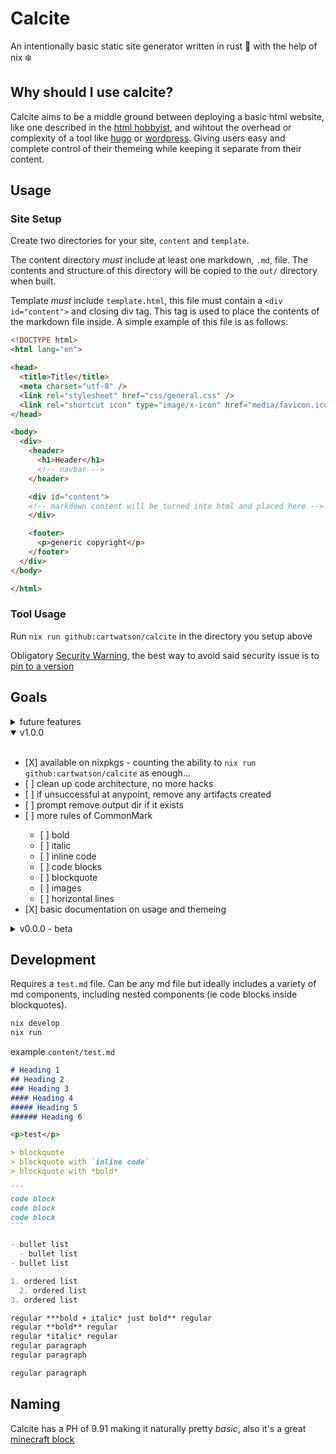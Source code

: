 # Calcite

An intentionally basic static site generator written in rust 🦀 with the help of nix ❄️  

## Why should I use calcite?

Calcite aims to be a middle ground between deploying a basic html website, like one described in the [html hobbyist](https://www.htmlhobbyist.com/), and wihtout the overhead or complexity of a tool like [hugo](https://gohugo.io/) or [wordpress](https://wordpress.com/). Giving users easy and complete control of their themeing while keeping it separate from their content.

## Usage

### Site Setup

Create two directories for your site, `content` and `template`.

The content directory _must_ include at least one markdown, `.md`, file. The contents and structure of this directory will be copied to the `out/` directory when built.

Template _must_ include `template.html`, this file must contain a `<div id="content">` and closing div tag. This tag is used to place the contents of the markdown file inside. A simple example of this file is as follows:

```html
<!DOCTYPE html>
<html lang="en">

<head>
  <title>Title</title>
  <meta charset="utf-8" />
  <link rel="stylesheet" href="css/general.css" />
  <link rel="shortcut icon" type="image/x-icon" href="media/favicon.ico">
</head>

<body>
  <div>
    <header>
      <h1>Header</h1>
      <!-- navbar -->
    </header>

    <div id="content">
    <!-- markdown content will be turned into html and placed here -->
    </div>

    <footer>
      <p>generic copyright</p>
    </footer>
  </div>
</body>

</html>
```

### Tool Usage

<!-- TODO: put version number at end of command when available, ie `nix run github:cartwatson/calcite/v1.0.0` -->
Run `nix run github:cartwatson/calcite` in the directory you setup above

Obligatory [Security Warning](https://determinate.systems/posts/nix-run/#security-warning), the best way to avoid said security issue is to [pin to a version](https://determinate.systems/posts/nix-run/#using-git-revisions-as-a-versioning-mechanism)

## Goals

<details>
<summary>future features</summary>
<br>
<ul>
  <li>[ ] way to pull a theme from github, ie <code>nix run --theme=github:cartwatson/calcite-theme-gruvbox/v1.0.0</code>; aim is to make deployment even more simple</li>
  <li>[ ] syntax highlighting in codeblocks</li>
  <li>[ ] allow template files in sub directories; eg <code>blog/template.html</code></li>
  <li>[ ] easy copy from codeblocks</li>
  <li>[ ] inline html pass through</li>
  <li>[ ] standalone html pass through</li>
  <li>[ ] github action template for easy pages deployment</li>
  <li>[ ] correct indentation on html files</li>
  <li>[ ] debug mode/better logging</li>
  <li>[ ] more markdown</li>
  <ul>
    <li>[ ] unordered lists</li>
    <li>[ ] ordered lists</li>
  </ul>
</ul>
</details>

<details open>
<summary>v1.0.0</summary>
<br>
<ul>
  <li>[X] available on nixpkgs - counting the ability to <code>nix run github:cartwatson/calcite</code> as enough...</li>
  <li>[ ] clean up code architecture, no more hacks</li>
  <li>[ ] if unsuccessful at anypoint, remove any artifacts created</li>
  <li>[ ] prompt remove output dir if it exists</li>
  <li>[ ] more rules of CommonMark</li>
    <ul>
      <li>[ ] bold</li>
      <li>[ ] italic</li>
      <li>[ ] inline code</li>
      <li>[ ] code blocks</li>
      <li>[ ] blockquote</li>
      <li>[ ] images</li>
      <li>[ ] horizontal lines</li>
    </ul>
  <li>[X] basic documentation on usage and themeing</li>
</ul>
</details>

<details>
  <summary>v0.0.0 - beta</summary>
  <br>
  <ul>
    <li>[X] basic static site generator, can generate a directory that can be hosted as a site</li>
    <li>[X] adheres to enough rules of CommonMark</li>
    <ul>
      <li>[X] headings</li>
      <li>[X] paragraphs</li>
      <li>[X] links</li>
    </ul>
    <li>[X] get a good name for the project</li>
  </ul>
</details>

## Development

Requires a `test.md` file. Can be any md file but ideally includes a variety of md components, including nested components (ie code blocks inside blockquotes).

```bash
nix develop
nix run
```

example `content/test.md`

````markdown
# Heading 1
## Heading 2
### Heading 3
#### Heading 4
##### Heading 5
###### Heading 6

<p>test</p>

> blockquote
> blockquote with `inline code`
> blockquote with *bold*

```
code block
code block
code block
```

- bullet list
  - bullet list
- bullet list

1. ordered list
  2. ordered list
3. ordered list

regular ***bold + italic* just bold** regular
regular **bold** regular
regular *italic* regular
regular paragraph
regular paragraph

regular paragraph

````

## Naming

Calcite has a PH of 9.91 making it naturally pretty _basic_, also it's a great [minecraft block](https://minecraft.wiki/w/Calcite)
